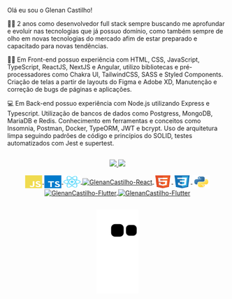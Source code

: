 Olá eu sou o Glenan Castilho! 

🙋‍♂️ 2 anos como desenvolvedor full stack sempre buscando me aprofundar e evoluir nas tecnologias que já possuo domínio, como também sempre de olho em novas tecnologias do mercado afim de estar preparado e capacitado para novas tendências.

👨‍💻 Em Front-end possuo experiência com HTML, CSS, JavaScript, TypeScript, ReactJS, NextJS e Angular, utilizo bibliotecas e pré-processadores como Chakra UI, TailwindCSS,
SASS e Styled Components. Criação de telas a partir de layouts do Figma e Adobe XD, Manutenção e correção de bugs de páginas e aplicações.

💻 Em Back-end possuo experiência com Node.js utilizando Express e Typescript. Utilização de bancos de dados como Postgress, MongoDB, MariaDB e Redis. Conhecimento em
ferramentas e conceitos como Insomnia, Postman, Docker, TypeORM, JWT e bcrypt. Uso de arquitetura limpa seguindo padrões de código e princípios do SOLID, testes automatizados com Jest e supertest.
 ##

<div align="center">
  <a href="https://github.com/GlenanCastilho">
  <img height="180em" src="https://new-github-readme-stats-glenancastilho.vercel.app/api?username=GlenanCastilho&show_icons=true&theme=dracula&include_all_commits=true&count_private=true"/>
  <img height="180em" src="https://readme-stats-ruby-one.vercel.app/api/top-langs/?username=GlenanCastilho&layout=compact&langs_count=8&theme=dracula"/>
</div>
  
<div style="display: inline_block", align="center"><br>
  <img align="center" alt="GlenanCastilho-Js" height="30" width="40" src="https://raw.githubusercontent.com/devicons/devicon/master/icons/javascript/javascript-plain.svg">
  <img align="center" alt="GlenanCastilho-Ts" height="30" width="40" src="https://raw.githubusercontent.com/devicons/devicon/master/icons/typescript/typescript-plain.svg">
  <img align="center" alt="GlenanCastilho-React" height="30" width="40" src="https://raw.githubusercontent.com/devicons/devicon/master/icons/react/react-original.svg">
  <img align="center" alt="GlenanCastilho-React" height="30" width="60" src="https://img.shields.io/badge/Node.js-43853D?style=for-the-badge&logo=node.js&logoColor=white">
  <img align="center" alt="GlenanCastilho-HTML" height="30" width="40" src="https://raw.githubusercontent.com/devicons/devicon/master/icons/html5/html5-original.svg">
  <img align="center" alt="GlenanCastilho-CSS" height="30" width="40" src="https://raw.githubusercontent.com/devicons/devicon/master/icons/css3/css3-original.svg">
  <img align="center" alt="GlenanCastilho-Python" height="30" width="40" src="https://raw.githubusercontent.com/devicons/devicon/master/icons/python/python-original.svg">
  <img align="center" alt="GlenanCastilho-Flutter" height="30" width="60" src="https://img.shields.io/badge/Flutter-02569B?style=for-the-badge&logo=flutter&logoColor=white">
  <img align="center" alt="GlenanCastilho-Flutter" height="30" width="60" src="https://img.shields.io/badge/PostgreSQL-316192?style=for-the-badge&logo=postgresql&logoColor=white">
  
  ##

  ![Snake animation](https://github.com/GlenanCastilho/GlenanCastilho/blob/output/github-contribution-grid-snake.svg)
